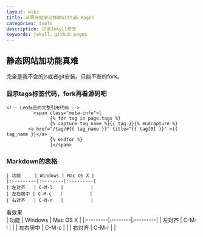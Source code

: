 ```yaml
---
layout: wiki
title: 从零开始学习修改Github Pages
categories: tools
description: 记录Jekyll修改
keywords: jekyll，github pages 
---
```


## 静态网站加功能真难

完全是我不会的js或者git安装。只能不断的fork。

### 显示tags标签代码，fork再看源码吧
```
<!-- Leo标签的完整引用代码 -->
          <span class="meta-info">[
                {% for tag in page.tags %}
                {% capture tag_name %}{{ tag }}{% endcapture %}
		<a href="/tag/#{{ tag_name }}" title="{{ tag[0] }}" >{{ tag_name }}</a>
                {% endfor %}
                ]</span>

```

### Markdown的表格
```
| 功能     | Windows | Mac OS X |
|:---------|:--------|:---------|
| 左对齐   | C-M-l   |          |
| 左右居中 | C-M-c   |          |
| 右对齐   | C-M-r   |          |
```
看效果<br>
| 功能     | Windows | Mac OS X |
|:---------|:--------|:---------|
| 左对齐   | C-M-l   |          |
| 左右居中 | C-M-c   |          |
| 右对齐   | C-M-r   |          |
